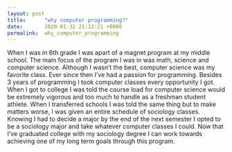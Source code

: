 ```yaml
---
layout: post
title:      "why computer programming?"
date:       2020-01-31 21:12:21 +0000
permalink:  why_computer_programming
---
```



 When I was in 6th grade I was apart of a magnet program at my middle school. The main focus of the program I was in was math, science and computer science. Although I wasn’t the best, computer science was my favorite class. Ever since then I’ve had a passion for programming. Besides 3 years of programming I took computer classes every opportunity I got. When I got to college I was told the course load for computer science would be extremely vigorous and too much to handle as a freshman student athlete. When I transferred schools I was told the same thing but to make matters worse, I was given an entire schedule of sociology classes. Knowing I had to decide a major by the end of the next semester I opted to be a sociology major and take whatever computer classes I could. Now that I’ve graduated college with my sociology degree I can work towards achieving one of my long term goals through this program. 
